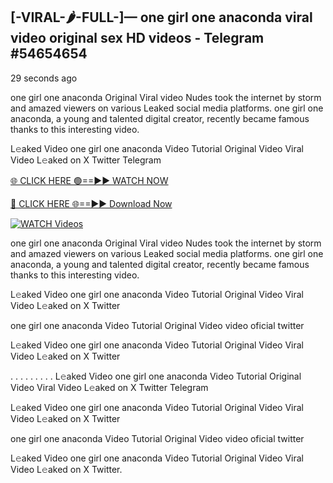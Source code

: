 ## [-VIRAL-🌶-FULL-]— one girl one anaconda viral video original sex HD videos  - Telegram #54654654

29 seconds ago

one girl one anaconda Original Viral video Nudes took the internet by storm and amazed viewers on various Leaked social media platforms. one girl one anaconda, a young and talented digital creator, recently became famous thanks to this interesting video.

L𝚎aked Video one girl one anaconda Video Tutorial Original Video Viral Video L𝚎aked on X Twitter Telegram

[🌐 CLICK HERE 🟢==►► WATCH NOW](https://aztvl.blogspot.com/2025/02/leaked.html)

[🔴 CLICK HERE 🌐==►► Download Now](https://aztvl.blogspot.com/2025/02/leaked.html)

[![WATCH Videos](https://i.imgur.com/dJHk4Zq.gif)](https://aztvl.blogspot.com/2025/02/leaked.html)

one girl one anaconda Original Viral video Nudes took the internet by storm and amazed viewers on various Leaked social media platforms. one girl one anaconda, a young and talented digital creator, recently became famous thanks to this interesting video.

L𝚎aked Video one girl one anaconda Video Tutorial Original Video Viral Video L𝚎aked on X Twitter

one girl one anaconda Video Tutorial Original Video video oficial twitter

L𝚎aked Video one girl one anaconda Video Tutorial Original Video Viral Video L𝚎aked on X Twitter

. . . . . . . . . L𝚎aked Video one girl one anaconda Video Tutorial Original Video Viral Video L𝚎aked on X Twitter Telegram

L𝚎aked Video one girl one anaconda Video Tutorial Original Video Viral Video L𝚎aked on X Twitter

one girl one anaconda Video Tutorial Original Video video oficial twitter

L𝚎aked Video one girl one anaconda Video Tutorial Original Video Viral Video L𝚎aked on X Twitter.
